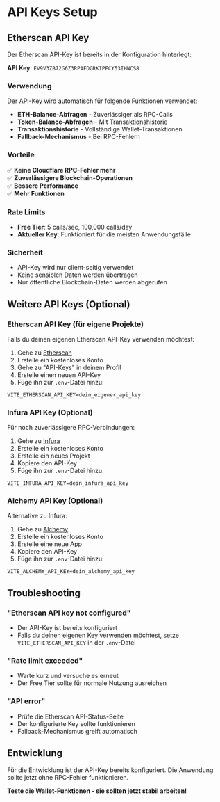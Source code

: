 # API Keys Setup

## Etherscan API Key

Der Etherscan API-Key ist bereits in der Konfiguration hinterlegt:

**API Key**: `EV9V3ZB72G6Z3RPAFDGRKIPFCY53IHNCS8`

### Verwendung

Der API-Key wird automatisch für folgende Funktionen verwendet:

- **ETH-Balance-Abfragen** - Zuverlässiger als RPC-Calls
- **Token-Balance-Abfragen** - Mit Transaktionshistorie
- **Transaktionshistorie** - Vollständige Wallet-Transaktionen
- **Fallback-Mechanismus** - Bei RPC-Fehlern

### Vorteile

✅ **Keine Cloudflare RPC-Fehler mehr**  
✅ **Zuverlässigere Blockchain-Operationen**  
✅ **Bessere Performance**  
✅ **Mehr Funktionen**  

### Rate Limits

- **Free Tier**: 5 calls/sec, 100,000 calls/day
- **Aktueller Key**: Funktioniert für die meisten Anwendungsfälle

### Sicherheit

- API-Key wird nur client-seitig verwendet
- Keine sensiblen Daten werden übertragen
- Nur öffentliche Blockchain-Daten werden abgerufen

## Weitere API Keys (Optional)

### Etherscan API Key (für eigene Projekte)

Falls du deinen eigenen Etherscan API-Key verwenden möchtest:

1. Gehe zu [Etherscan](https://etherscan.io/)
2. Erstelle ein kostenloses Konto
3. Gehe zu "API-Keys" in deinem Profil
4. Erstelle einen neuen API-Key
5. Füge ihn zur `.env`-Datei hinzu:

```env
VITE_ETHERSCAN_API_KEY=dein_eigener_api_key
```

### Infura API Key (Optional)

Für noch zuverlässigere RPC-Verbindungen:

1. Gehe zu [Infura](https://infura.io/)
2. Erstelle ein kostenloses Konto
3. Erstelle ein neues Projekt
4. Kopiere den API-Key
5. Füge ihn zur `.env`-Datei hinzu:

```env
VITE_INFURA_API_KEY=dein_infura_api_key
```

### Alchemy API Key (Optional)

Alternative zu Infura:

1. Gehe zu [Alchemy](https://alchemy.com/)
2. Erstelle ein kostenloses Konto
3. Erstelle eine neue App
4. Kopiere den API-Key
5. Füge ihn zur `.env`-Datei hinzu:

```env
VITE_ALCHEMY_API_KEY=dein_alchemy_api_key
```

## Troubleshooting

### "Etherscan API key not configured"
- Der API-Key ist bereits konfiguriert
- Falls du deinen eigenen Key verwenden möchtest, setze `VITE_ETHERSCAN_API_KEY` in der `.env`-Datei

### "Rate limit exceeded"
- Warte kurz und versuche es erneut
- Der Free Tier sollte für normale Nutzung ausreichen

### "API error"
- Prüfe die Etherscan API-Status-Seite
- Der konfigurierte Key sollte funktionieren
- Fallback-Mechanismus greift automatisch

## Entwicklung

Für die Entwicklung ist der API-Key bereits konfiguriert. Die Anwendung sollte jetzt ohne RPC-Fehler funktionieren.

**Teste die Wallet-Funktionen - sie sollten jetzt stabil arbeiten!** 